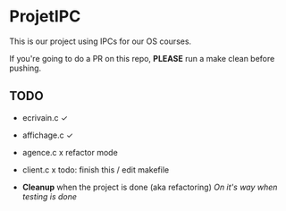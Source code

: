 # ProjetIPC
This is our project using IPCs for our OS courses.

If you're going to do a PR on this repo, **PLEASE** run a make clean before pushing.

## TODO

  - ecrivain.c ✓
  - affichage.c ✓
  - agence.c x refactor mode
  - client.c x todo: finish this / edit makefile

  - **Cleanup** when the project is done (aka refactoring) *On it's way when testing is done*
